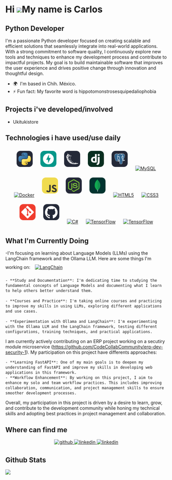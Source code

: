 Hi ![](https://user-images.githubusercontent.com/18350557/176309783-0785949b-9127-417c-8b55-ab5a4333674e.gif)My name is Carlos
==============================================================================================================================

Python Developer
-----------------

I'm a passionate Python developer focused on creating scalable and efficient solutions that seamlessly integrate into real-world applications. With a strong commitment to software quality, I continuously explore new tools and techniques to enhance my development process and contribute to impactful projects. My goal is to build maintainable software that improves the user experience and drives positive change through innovation and thoughtful design.

-   🌍  I'm based in Chih. México.
- ⚡ Fun fact: My favorite word is hippotomonstrosesquipedaliophobia
## Projects i've developed/involved
- <a href="https://ukitukistore.onrender.com/ukitukistore/" style="text-decoration: none;"> Ukitukistore </a>
## Technologies i have used/use daily

<!-- <div style="display: grid; grid-template-columns: repeat(auto-fill, minmax(200px, 1fr)); gap: 10px; justify-content: center; align-items: center;"> -->
<p align="center">
<a href="https://www.python.org/" target="_blank"><img style="margin: 10px" src="https://raw.githubusercontent.com/tandpfun/skill-icons/65dea6c4eaca7da319e552c09f4cf5a9a8dab2c8/icons/Python-Dark.svg" alt="Python" height="50" /></a>
<a href="https://fastapi.tiangolo.com/" target="_blank"><img style="margin: 10px" src="https://raw.githubusercontent.com/tandpfun/skill-icons/65dea6c4eaca7da319e552c09f4cf5a9a8dab2c8/icons/FastAPI.svg" alt="FastAPI" height="50" /></a>
<a href="https://flask.palletsprojects.com/en/3.0.x/" target="_blank"><img style="margin: 10px" src="https://raw.githubusercontent.com/tandpfun/skill-icons/65dea6c4eaca7da319e552c09f4cf5a9a8dab2c8/icons/Flask-Dark.svg" alt="Flask" height="50" /></a>
<a href="https://www.django-rest-framework.org/" target="_blank"><img style="margin: 10px" src="https://raw.githubusercontent.com/tandpfun/skill-icons/65dea6c4eaca7da319e552c09f4cf5a9a8dab2c8/icons/Django.svg" alt="Django" height="50" /></a>
<a href="https://www.postgresql.org/" target="_blank"><img style="margin: 10px" src="https://raw.githubusercontent.com/tandpfun/skill-icons/65dea6c4eaca7da319e552c09f4cf5a9a8dab2c8/icons/PostgreSQL-Dark.svg" alt="PostgreSQL" height="50" /></a>
<a href="https://www.mysql.com/" target="_blank"><img style="margin: 10px" src="https://profilinator.rishav.dev/skills-assets/mysql-original-wordmark.svg" alt="MySQL" height="50" /></a>
<a href="https://www.docker.com/" target="_blank"><img style="margin: 10px" src="https://profilinator.rishav.dev/skills-assets/docker-original-wordmark.svg" alt="Docker" height="50" /></a>
<a href="https://www.javascript.com/" target="_blank"><img style="margin: 10px" src="https://raw.githubusercontent.com/tandpfun/skill-icons/65dea6c4eaca7da319e552c09f4cf5a9a8dab2c8/icons/JavaScript.svg" alt="JavaScript" height="50" /></a>
<a href="https://nodejs.org/en" target="_blank"><img style="margin: 10px" src="https://raw.githubusercontent.com/tandpfun/skill-icons/65dea6c4eaca7da319e552c09f4cf5a9a8dab2c8/icons/NodeJS-Dark.svg" alt="NodeJS" height="50" /></a>
<a href="https://www.mongodb.com/" target="_blank"><img style="margin: 10px" src="https://raw.githubusercontent.com/tandpfun/skill-icons/65dea6c4eaca7da319e552c09f4cf5a9a8dab2c8/icons/MongoDB.svg" alt="MongoDB" height="50" /></a>
<a href="https://en.wikipedia.org/wiki/HTML5" target="_blank"><img style="margin: 10px" src="https://profilinator.rishav.dev/skills-assets/html5-original-wordmark.svg" alt="HTML5" height="50" /></a>
<a href="https://www.w3schools.com/css/" target="_blank"><img style="margin: 10px" src="https://profilinator.rishav.dev/skills-assets/css3-original-wordmark.svg" alt="CSS3" height="50" /></a>
<a href="https://git-scm.com/" target="_blank"><img style="margin: 10px" src="https://raw.githubusercontent.com/tandpfun/skill-icons/65dea6c4eaca7da319e552c09f4cf5a9a8dab2c8/icons/Git.svg" alt="Git" height="50" /></a>
<a href="https://github.com/" target="_blank"><img style="margin: 10px" src="https://raw.githubusercontent.com/tandpfun/skill-icons/65dea6c4eaca7da319e552c09f4cf5a9a8dab2c8/icons/Github-Dark.svg" alt="Git" height="50" /></a>
<a href="https://docs.microsoft.com/en-us/dotnet/csharp/" target="_blank"><img style="margin: 10px" src="https://profilinator.rishav.dev/skills-assets/csharp-original.svg" alt="C#" height="50" /></a>
<a href="https://www.tensorflow.org/" target="_blank"><img style="margin: 10px" src="https://profilinator.rishav.dev/skills-assets/tensorflow-icon.svg" alt="TensorFlow" height="50" /></a>
<a href="https://opencv.org/" target="_blank"><img style="margin: 10px" src="https://raw.githubusercontent.com/tandpfun/skill-icons/65dea6c4eaca7da319e552c09f4cf5a9a8dab2c8/icons/OpenCV-Dark.svg" alt="TensorFlow" height="50" /></a>
<!-- </div> -->
</p>

## What I'm Currently Doing
<div>
    -I'm focusing on learning about Language Models (LLMs) using the LangChain framework and the Ollama LLM. Here are some things I'm working on: <a href="https://python.langchain.com/v0.1/docs/get_started/introduction/" target="_blank"><img style="margin: 10px" src="https://python.langchain.com/v0.1/img/brand/wordmark-dark.png" alt="LangChain" height="50" /></a>

    - **Study and Documentation**: I'm dedicating time to studying the fundamental concepts of Language Models and documenting what I learn to help others better understand them.

    - **Courses and Practice**: I'm taking online courses and practicing to improve my skills in using LLMs, exploring different applications and use cases.

    - **Experimentation with Ollama and LangChain**: I'm experimenting with the Ollama LLM and the LangChain framework, testing different configurations, training techniques, and practical applications.

I am currently actively contributing on an ERP project working on a secutiry module microservice (https://github.com/CodeCollabCommunity/erp-dev-security-1). My participation on this project have differents approaches:

    - **Learning FastAPI**: One of my main goals is to deepen my understanding of FastAPI and improve my skills in developing web applications in this framework.
    - **Workflow Enhancement**: By working on this project, I aim to enhance my solo and team workflow practices. This includes improving collaboration, communication, and project management skills to ensure smoother development processes.
Overall, my participation in this project is driven by a desire to learn, grow, and contribute to the development community while honing my technical skills and adopting best practices in project management and collaboration.
</div>

## Where can find me
<div align="center">
<a href="https://github.com/CarlosOchoa8" target="_blank">
<img src=https://img.shields.io/badge/github-%2324292e.svg?&style=for-the-badge&logo=github&logoColor=white alt=github style="margin-bottom: 5px;" />
</a>
<a href="https://linkedin.com/in/carlos-ochoa-b3974a217/" target="_blank">
<img src=https://img.shields.io/badge/linkedin-%231E77B5.svg?&style=for-the-badge&logo=linkedin&logoColor=white alt=linkedin style="margin-bottom: 5px;" />
</a>
<a href="mailto:ochoa.carlos8@outlook.com" target="_blank">
<img src=https://img.shields.io/badge/Microsoft_Outlook-0078D4?style=for-the-badge&logo=microsoft-outlook&logoColor=white alt=linkedin style="margin-bottom: 5px;" />
</a>
</div>
  
## Github Stats  
![](https://github-readme-stats.vercel.app/api?username=CarlosOchoa8&theme=monokai&hide_border=false&include_all_commits=false&count_private=false)<br/>
<!-- <img src="https://github-readme-stats.vercel.app/api?username=CarlosOchoa8&show_icons=true&count_private=true&hide_border=true" align="left" />   -->
